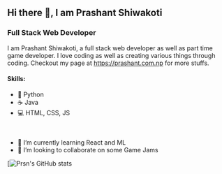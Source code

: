 ## Hi there 👋, I am Prashant Shiwakoti
### Full Stack Web Developer
I am Prashant Shiwakoti, a full stack web developer as well as part time game developer. I love coding as well as creating various things through coding. Checkout my page at https://prashant.com.np for more stuffs.

#### Skills: 
- 🐍 Python
- ☕ Java
- 💻 HTML, CSS, JS

<br>

- 🌱 I’m currently learning React and ML
- 👯 I’m looking to collaborate on some Game Jams

[![Prsn's GitHub stats](https://github-readme-stats.vercel.app/api?username=Prsn617&&show_icons=true&title_color=ffffff&icon_color=bb2acf&text_color=daf7dc&bg_color=151515)
